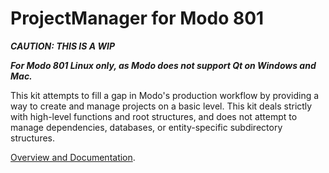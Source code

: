 ProjectManager for Modo 801
==============

***CAUTION: THIS IS A WIP***


***For Modo 801 Linux only, as Modo does not support Qt on Windows and Mac.***


This kit attempts to fill a gap in Modo's production workflow by providing a way to create and manage projects on a basic level. This kit deals strictly with high-level functions and root structures, and does not attempt to manage dependencies, databases, or entity-specific subdirectory structures.

[Overview and Documentation](https://github.com/tcrowson/ProjectManager/wiki).


